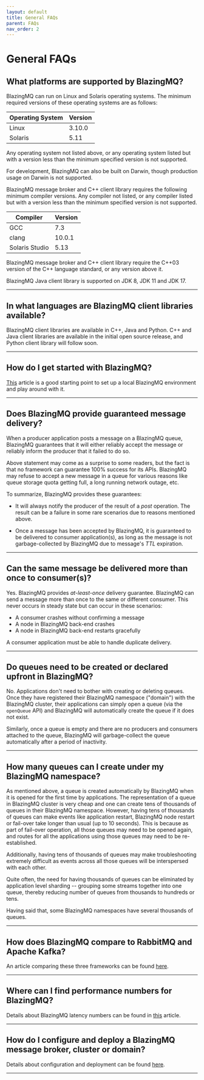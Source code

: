 ```yaml
---
layout: default
title: General FAQs
parent: FAQs
nav_order: 2
---
```


# General FAQs

## What platforms are supported by BlazingMQ?

BlazingMQ can run on Linux and Solaris operating systems.  The minimum
required versions of these operating systems are as follows:

| Operating System | Version |
| ---------------- | ------- |
| Linux            | 3.10.0  |
| Solaris          | 5.11    |

Any operating system not listed above, or any operating system listed but with
a version less than the minimum specified version is not supported.

For development, BlazingMQ can also be built on Darwin, though production usage
on Darwin is not supported.

BlazingMQ message broker and C++ client library requires the following minimum
compiler versions.  Any compiler not listed, or any compiler listed but with a
version less than the minimum specified version is not supported.

| Compiler       | Version |
| --------       | ------- |
| GCC            | 7.3     |
| clang          | 10.0.1  |
| Solaris Studio | 5.13    |

BlazingMQ message broker and C++ client library require the C++03 version of
the C++ language standard, or any version above it.

BlazingMQ Java client library is supported on JDK 8, JDK 11 and JDK 17.

---

## In what languages are BlazingMQ client libraries available?

BlazingMQ client libraries are available in C++, Java and Python.  C++ and Java
client libraries are available in the initial open source release, and Python
client library will follow soon.

---

## How do I get started with BlazingMQ?

[This](../../getting_started/blazingmq_in_action) article is a good starting
point to set up a local BlazingMQ environment and play around with it.

---

## Does BlazingMQ provide guaranteed message delivery?

When a producer application posts a message on a BlazingMQ queue, BlazingMQ
guarantees that it will either reliably accept the message or reliably inform
the producer that it failed to do so.

Above statement may come as a surprise to some readers, but the fact is that no
framework can guarantee 100% success for its APIs.  BlazingMQ may refuse to
accept a new message in a queue for various reasons like queue storage quota
getting full, a long running network outage, etc.

To summarize, BlazingMQ provides these guarantees:

- It will always notify the producer of the result of a *post* operation.  The
  result can be a failure in some rare scenarios due to reasons mentioned
  above.

- Once a message has been accepted by BlazingMQ, it is guaranteed to be
  delivered to consumer application(s), as long as the message is not
  garbage-collected by BlazingMQ due to message's *TTL* expiration.

---

## Can the same message be delivered more than once to consumer(s)?

Yes.  BlazingMQ provides *at-least-once* delivery guarantee.  BlazingMQ can
send a message more than once to the same or different consumer.  This never
occurs in steady state but can occur in these scenarios:

- A consumer crashes without confirming a message
- A node in BlazingMQ back-end crashes
- A node in BlazingMQ back-end restarts gracefully

A consumer application must be able to handle duplicate delivery.

---

## Do queues need to be created or declared upfront in BlazingMQ?

No.  Applications don't need to bother with creating or deleting queues.  Once
they have registered their BlazingMQ namespace ("domain") with the BlazingMQ
cluster, their applications can simply open a queue (via the `openQueue` API)
and BlazingMQ will automatically create the queue if it does not exist.

Similarly, once a queue is empty and there are no producers and consumers
attached to the queue, BlazingMQ will garbage-collect the queue automatically
after a period of inactivity.

---

## How many queues can I create under my BlazingMQ namespace?

As mentioned above, a queue is created automatically by BlazingMQ when it is
opened for the first time by applications.  The representation of a queue in
BlazingMQ cluster is very cheap and one can create tens of thousands of queues
in their BlazingMQ namespace.  However, having tens of thousands of queues can
make events like application restart, BlazingMQ node restart or fail-over take
longer than usual (up to 10 seconds).  This is because as part of fail-over
operation, all those queues may need to be opened again, and routes for all the
applications using those queues may need to be re-established.

Additionally, having tens of thousands of queues may make troubleshooting
extremely difficult as events across all those queues will be interspersed with
each other.

Quite often, the need for having thousands of queues can be eliminated by
application level sharding -- grouping some streams together into one queue,
thereby reducing number of queues from thousands to hundreds or tens.

Having said that, some BlazingMQ namespaces have several thousands of queues.

---

## How does BlazingMQ compare to RabbitMQ and Apache Kafka?

An article comparing these three frameworks can be found
[here](../../introduction/comparison).

---

## Where can I find performance numbers for BlazingMQ?

Details about BlazingMQ latency numbers can be found in
[this](../../performance/benchmarks) article.

---

## How do I configure and deploy a BlazingMQ message broker, cluster or domain?

Details about configuration and deployment can be found
[here](../../../installation).

---
